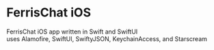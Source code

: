 # FerrisChat iOS
FerrisChat iOS app written in Swift and SwiftUI \
uses Alamofire, SwiftUI, SwiftyJSON, KeychainAccess, and Starscream
